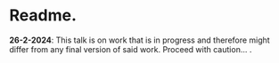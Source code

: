 # Readme.

**26-2-2024**: This talk is on work that is in progress and therefore might differ from any final version of said work. Proceed with caution... .